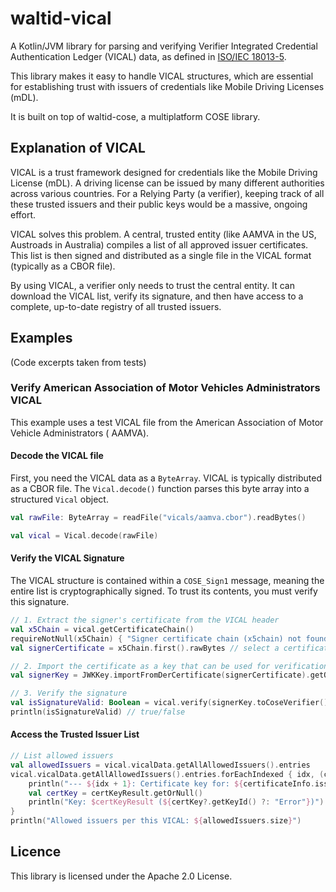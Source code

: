 # waltid-vical

A Kotlin/JVM library for parsing and verifying Verifier Integrated Credential Authentication
Ledger (VICAL) data, as defined in [ISO/IEC 18013-5](https://www.iso.org/standard/69084.html).

This library makes it easy to handle VICAL structures, which are essential for establishing trust
with issuers of credentials like Mobile Driving Licenses (mDL).

It is built on top of waltid-cose, a multiplatform COSE library.

## Explanation of VICAL

VICAL is a trust framework designed for credentials like the Mobile Driving License (mDL). A driving
license can be issued by many different authorities across various countries. For a Relying Party (a
verifier), keeping track of all these trusted issuers and their public keys would be a massive,
ongoing effort.

VICAL solves this problem. A central, trusted entity (like AAMVA in the US, Austroads in Australia)
compiles a list of all approved issuer certificates. This list is then signed and distributed as a
single file in the VICAL format (typically as a CBOR file).

By using VICAL, a verifier only needs to trust the central entity. It can download the VICAL list,
verify its signature, and then have access to a complete, up-to-date registry of all trusted
issuers.

## Examples

(Code excerpts taken from tests)

### Verify American Association of Motor Vehicles Administrators VICAL

This example uses a test VICAL file from the American Association of Motor Vehicle Administrators (
AAMVA).

#### Decode the VICAL file

First, you need the VICAL data as a `ByteArray`.
VICAL is typically distributed as a CBOR file.
The `Vical.decode()` function parses this byte array into a structured `Vical` object.

```kotlin
val rawFile: ByteArray = readFile("vicals/aamva.cbor").readBytes()

val vical = Vical.decode(rawFile)
```

#### Verify the VICAL Signature

The VICAL structure is contained within a `COSE_Sign1` message,
meaning the entire list is cryptographically signed.
To trust its contents, you must verify this signature.

```kotlin
// 1. Extract the signer's certificate from the VICAL header
val x5Chain = vical.getCertificateChain()
requireNotNull(x5Chain) { "Signer certificate chain (x5chain) not found in header." }
val signerCertificate = x5Chain.first().rawBytes // select a certificate to verify

// 2. Import the certificate as a key that can be used for verification
val signerKey = JWKKey.importFromDerCertificate(signerCertificate).getOrThrow()

// 3. Verify the signature
val isSignatureValid: Boolean = vical.verify(signerKey.toCoseVerifier())
println(isSignatureValid) // true/false
```

#### Access the Trusted Issuer List

```kotlin
// List allowed issuers
val allowedIssuers = vical.vicalData.getAllAllowedIssuers().entries
vical.vicalData.getAllAllowedIssuers().entries.forEachIndexed { idx, (certificateInfo, certKeyResult) ->
    println("--- ${idx + 1}: Certificate key for: ${certificateInfo.issuingAuthority}")
    val certKey = certKeyResult.getOrNull()
    println("Key: $certKeyResult (${certKey?.getKeyId() ?: "Error"})")
}
println("Allowed issuers per this VICAL: ${allowedIssuers.size}")
```

## Licence
This library is licensed under the Apache 2.0 License.
